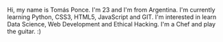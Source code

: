 Hi, my name is Tomás Ponce.
I'm 23 and I'm from Argentina. 
I'm currently learning Python, CSS3, HTML5, JavaScript and GIT.
I'm interested in learn Data Science, Web Development and Ethical Hacking. 
I'm a Chef and play the guitar. 
:)

